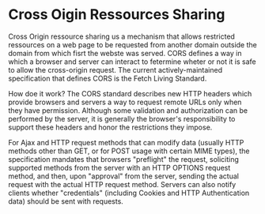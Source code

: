 # Cross Oigin Ressources Sharing 
Cross Origin ressource sharing us a mechanism that allows restricted ressources on a web page to be requested from another domain outside the domain from which fisrt the webste was served. CORS defines a way in which a browser and server can interact to fetermine wheter or not it is safe to allow the cross-origin request. The current actively-maintained specification that defines CORS is the Fetch Living Standard.

How doe it work? 
The CORS standard describes new HTTP headers which provide browsers and servers a way to request remote URLs only when they have permission. Although some validation and authorization can be performed by the server, it is generally the browser's responsibility to support these headers and honor the restrictions they impose.

For Ajax and HTTP request methods that can modify data (usually HTTP methods other than GET, or for POST usage with certain MIME types), the specification mandates that browsers "preflight" the request, soliciting supported methods from the server with an HTTP OPTIONS request method, and then, upon "approval" from the server, sending the actual request with the actual HTTP request method. Servers can also notify clients whether "credentials" (including Cookies and HTTP Authentication data) should be sent with requests.
